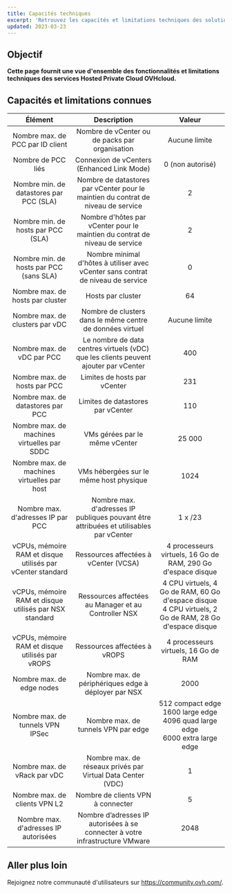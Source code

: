 ```yaml
---
title: Capacités techniques
excerpt: 'Retrouvez les capacités et limitations techniques des solutions Hosted Private Cloud fournies par OVHcloud'
updated: 2023-03-23
---
```


## Objectif

**Cette page fournit une vue d'ensemble des fonctionnalités et limitations techniques des services Hosted Private Cloud OVHcloud.**

## Capacités et limitations connues

| Élément | Description | Valeur |
|:-----:|:-----:|:----------:|
| Nombre max. de PCC par ID client | Nombre de vCenter ou de packs par organisation | Aucune limite |
| Nombre de PCC liés | Connexion de vCenters (Enhanced Link Mode) | 0 (non autorisé) |
| Nombre min. de datastores par PCC (SLA) | Nombre de datastores par vCenter pour le maintien du contrat de niveau de service | 2 |
| Nombre min. de hosts par PCC (SLA) | Nombre d'hôtes par vCenter pour le maintien du contrat de niveau de service | 2 |
| Nombre min. de hosts par PCC (sans SLA) | Nombre minimal d'hôtes à utiliser avec vCenter sans contrat de niveau de service | 0 |
| Nombre max. de hosts par cluster | Hosts par cluster | 64 |
| Nombre max. de clusters par vDC | Nombre de clusters dans le même centre de données virtuel | Aucune limite |
| Nombre max. de vDC par PCC | Le nombre de data centres virtuels (vDC) que les clients peuvent ajouter par vCenter | 400 |
| Nombre max. de hosts par PCC | Limites de hosts par vCenter | 231 |
| Nombre max. de datastores par PCC | Limites de datastores par vCenter | 110 |
| Nombre max. de machines virtuelles par SDDC | VMs gérées par le même vCenter | 25 000 |
| Nombre max. de machines virtuelles par host | VMs hébergées sur le même host physique | 1024 |
| Nombre max. d'adresses IP par PCC | Nombre max. d'adresses IP publiques pouvant être attribuées et utilisables par vCenter | 1 x /23 |
| vCPUs, mémoire RAM et disque utilisés par vCenter standard | Ressources affectées à vCenter (VCSA) | 4 processeurs virtuels, 16 Go de RAM, 290 Go d'espace disque |
| vCPUs, mémoire RAM et disque utilisés par NSX standard | Ressources affectées au Manager et au Controller NSX | 4 CPU virtuels, 4 Go de RAM, 60 Go d'espace disque<br>4 CPU virtuels, 2 Go de RAM, 28 Go d'espace disque |
| vCPUs, mémoire RAM et disque utilisés par vROPS | Ressources affectées à vROPS | 4 processeurs virtuels, 16 Go de RAM |
| Nombre max. de edge nodes | Nombre max. de périphériques edge à déployer par NSX | 2000 |
| Nombre max. de tunnels VPN IPSec | Nombre max. de tunnels VPN par edge | 512 compact edge<br>1600 large edge<br>4096 quad large edge<br>6000 extra large edge |
| Nombre max. de vRack par vDC | Nombre max. de réseaux privés par Virtual Data Center (VDC) | 1 |
| Nombre max. de clients VPN L2 | Nombre de clients VPN à connecter | 5 |
| Nombre max. d'adresses IP autorisées | Nombre d’adresses IP autorisées à se connecter à votre infrastructure VMware | 2048 |

## Aller plus loin

Rejoignez notre communauté d'utilisateurs sur <https://community.ovh.com/>.
